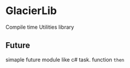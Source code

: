 # GlacierLib
 Compile time Utilities library

## Future
simaple future module like c# task. function `then`
